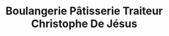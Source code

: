 ---
title: "Boulangerie Pâtisserie Traiteur Christophe De Jésus"
url: /charbonnier-les-mines/boulangerie-patisserie-traiteur-christophe-de-jesus/
shop: boulangerie
---
